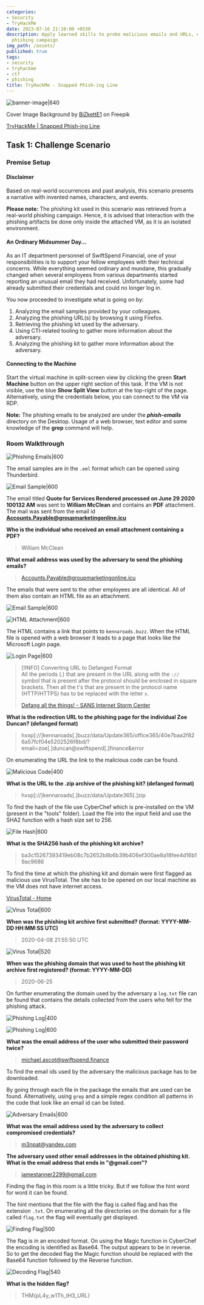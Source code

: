 ```yaml
---
categories:
- Security
- TryHackMe
date: 2023-07-16 21:10:00 +0530
description: Apply learned skills to probe malicious emails and URLs, exposing a vast
  phishing campaign
img_path: /assets/
published: true
tags:
- security
- tryhackme
- ctf
- phishing
title: TryHackMe - Snapped Phish-ing Line
---
```


![banner-image|640](images/thm-snapped-phishing-line/thm-snaped-line-banner.png)

Cover Image Background by <a href="https://www.freepik.com/free-vector/modern-business-background-with-geometric-shapes_5287944.htm#page=3&query=powerpoint%20background&position=15&from_view=search&track=ais" target="_blank" rel="noopener noreferrer">BiZkettE1</a> on Freepik

[TryHackMe \| Snapped Phish-ing Line](https://tryhackme.com/room/snappedphishingline)

## Task 1: Challenge Scenario

### Premise Setup

#### Disclaimer

Based on real-world occurrences and past analysis, this scenario presents a narrative with invented names, characters, and events.

**Please note:** The phishing kit used in this scenario was retrieved from a real-world phishing campaign. Hence, it is advised that interaction with the phishing artifacts be done only inside the attached VM, as it is an isolated environment.

#### An Ordinary Midsummer Day...

As an IT department personnel of SwiftSpend Financial, one of your responsibilities is to support your fellow employees with their technical concerns. While everything seemed ordinary and mundane, this gradually changed when several employees from various departments started reporting an unusual email they had received. Unfortunately, some had already submitted their credentials and could no longer log in.

You now proceeded to investigate what is going on by:

1. Analyzing the email samples provided by your colleagues.
2. Analyzing the phishing URL(s) by browsing it using Firefox.
3. Retrieving the phishing kit used by the adversary.
4. Using CTI-related tooling to gather more information about the adversary.
5. Analyzing the phishing kit to gather more information about the adversary.

#### Connecting to the Machine

Start the virtual machine in split-screen view by clicking the green **Start Machine** button on the upper right section of this task. If the VM is not visible, use the blue **Show Split View** button at the top-right of the page. Alternatively, using the credentials below, you can connect to the VM via RDP.

**Note:** The phishing emails to be analyzed are under the _**phish-emails**_ directory on the Desktop. Usage of a web browser, text editor and some knowledge of the **grep** command will help.

### Room Walkthrough

![Phishing Emails|600](images/thm-snapped-phishing-line/phishing-emails.png)

The email samples are in the `.eml` format which can be opened using Thunderbird. 

![Email Sample|600](images/thm-snapped-phishing-line/email-sample-1.png)

The email titled **Quote for Services Rendered processed on June 29 2020 100132 AM** was sent to **William McClean** and contains an **PDF** attachment. The mail was sent from the email id **Accounts.Payable@groupmarketingonline.icu**

**Who is the individual who received an email attachment containing a PDF?**

> William McClean

**What email address was used by the adversary to send the phishing emails?**

> Accounts.Payable@groupmarketingonline.icu

The emails that were sent to the other employees are all identical. All of them also contain an HTML file as an attachment.

![Email Sample|600](images/thm-snapped-phishing-line/email-sample-2.png)

![HTML Attachment|600](images/thm-snapped-phishing-line/html-attachment.png)

The HTML contains a link that points to `kennaroads.buzz`. When the HTML file is opened with a web browser it leads to a page that looks like the Microsoft Login page.

![Login Page|600](images/thm-snapped-phishing-line/login-page.png)

> [!INFO] Converting URL to Defanged Format  
> All the periods (.) that are present in the URL along with the `://` symbol that is present after the protocol should be enclosed in square brackets. Then all the t's that are present in the protocol name (HTTP/HTTPS) has to be replaced with the letter `x`.
> 
> [Defang all the things! - SANS Internet Storm Center](https://isc.sans.edu/diary/Defang+all+the+things/22744)

**What is the redirection URL to the phishing page for the individual Zoe Duncan? (defanged format)**

> hxxp[://]kennaroads[.]buzz/data/Update365/office365/40e7baa2f826a57fcf04e5202526f8bd/?email=zoe[.]duncan@swiftspend[.]finance&error

On enumerating the URL the link to the malicious code can be found.

![Malicious Code|400](images/thm-snapped-phishing-line/malicious-code.png)

**What is the URL to the .zip archive of the phishing kit? (defanged format)**

> hxxp[://]kennaroads[.]buzz/data/Update365[.]zip

To find the hash of the file use CyberChef which is pre-installed on the VM (present in the "tools" folder). Load the file into the input field and use the SHA2 function with a hash size set to 256.

![File Hash|600](images/thm-snapped-phishing-line/file-hash.png)

**What is the SHA256 hash of the phishing kit archive?**

> ba3c15267393419eb08c7b2652b8b6b39b406ef300ae8a18fee4d16b19ac9686

To find the time at which the phishing kit and domain were first flagged as malicious use VirusTotal. The site has to be opened on our local machine as the VM does not have internet access.

[VirusTotal - Home](https://www.virustotal.com/gui/home/upload)

![Virus Total|600](images/thm-snapped-phishing-line/virustotal.png)

**When was the phishing kit archive first submitted? (format: YYYY-MM-DD HH:MM:SS UTC)**

> 2020-04-08 21:55:50 UTC

![Virus Total|520](images/thm-snapped-phishing-line/virustotal-2.png)

**When was the phishing domain that was used to host the phishing kit archive first registered? (format: YYYY-MM-DD)**

> 2020-06-25

On further enumerating the domain used by the adversary a `log.txt` file can be found that contains the details collected from the users who fell for the phishing attack.

![Phishing Log|400](images/thm-snapped-phishing-line/phishing-log.png)

![Phishing Log|600](images/thm-snapped-phishing-line/phishing-log-2.png)

**What was the email address of the user who submitted their password twice?**

> michael.ascot@swiftspend.finance

To find the email ids used by the adversary the malicious package has to be downloaded. 

By going through each file in the package the emails that are used can be found. Alternatively, using `grep` and a simple regex condition all patterns in the code that look like an email id can be listed.

![Adversary Emails|600](images/thm-snapped-phishing-line/adversary-emails.png)

**What was the email address used by the adversary to collect compromised credentials?**

> m3npat@yandex.com

**The adversary used other email addresses in the obtained phishing kit. What is the email address that ends in "@gmail.com"?**

> jamestanner2299@gmail.com

Finding the flag in this room is a little tricky. But if we follow the hint word for word it can be found. 

The hint mentions that the file with the flag is called flag and has the extension `.txt`. On enumerating all the directories on the domain for a file called `flag.txt` the flag will eventually get displayed.

![Finding Flag|500](images/thm-snapped-phishing-line/finding-flag.png)

The flag is in an encoded format. On using the Magic function in CyberChef the encoding is identified as Base64. The output appears to be in reverse. So to get the decoded flag the Magic function should be replaced with the Base64 function followed by the Reverse function.

![Decoding Flag|540](images/thm-snapped-phishing-line/decoding-flag.png)

**What is the hidden flag?**

> THM{pL4y_w1Th_tH3_URL}